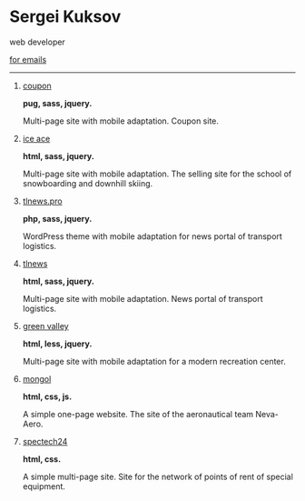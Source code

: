 # Sergei Kuksov

web developer

[for emails](mailto:sgkuksov1989@gmail.com)

-----------------
1. [coupon](https://sgkuksov.github.io/coupon/)
  
   **pug, sass, jquery.**
 
   Multi-page site with mobile adaptation. Coupon site.
 

2. [ice ace](https://sgkuksov.github.io/ice/)
 
   **html, sass, jquery.**
 
   Multi-page site with mobile adaptation. The selling site for the school of snowboarding and downhill skiing.


3. [tlnews.pro](https://tlnews.pro/)
 
   **php, sass, jquery.**
 
   WordPress theme with mobile adaptation for news portal of transport logistics.


4. [tlnews](https://sgkuksov.github.io/tlnews/)
 
   **html, sass, jquery.**
 
   Multi-page site with mobile adaptation. News portal of transport logistics.


5. [green valley](https://sgkuksov.github.io/green_valley)
 
   **html, less, jquery.**
 
   Multi-page site with mobile adaptation for a modern recreation center.


6. [mongol](https://sgkuksov.github.io/mongol/)
 
   **html, css, js.**
 
   A simple one-page website. The site of the aeronautical team Neva-Aero.


7. [spectech24](https://sgkuksov.github.io/spectech24/)
 
   **html, css.**
 
   А simple multi-page site. Site for the network of points of rent of special equipment.
